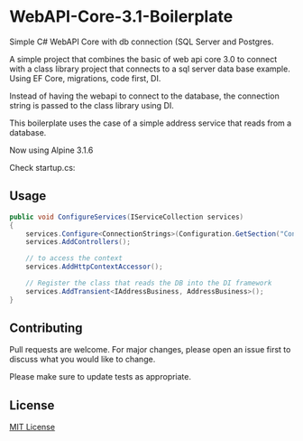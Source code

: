 # WebAPI-Core-3.1-Boilerplate

Simple C# WebAPI Core with db connection (SQL Server and Postgres.

A simple project that combines the basic of web api core 3.0 to connect with a class library project that connects to a sql server data base example. Using EF Core, migrations, code first, DI.

Instead of having the webapi to connect to the database, the connection string is passed to the class library using DI.

This boilerplate uses the case of a simple address service that reads from a database.

Now using Alpine 3.1.6

Check startup.cs:

## Usage

```c#
public void ConfigureServices(IServiceCollection services)
{
    services.Configure<ConnectionStrings>(Configuration.GetSection("ConnectionStrings"));
    services.AddControllers();

    // to access the context 
    services.AddHttpContextAccessor();

    // Register the class that reads the DB into the DI framework
    services.AddTransient<IAddressBusiness, AddressBusiness>();
}
```


## Contributing
Pull requests are welcome. For major changes, please open an issue first to discuss what you would like to change.

Please make sure to update tests as appropriate.

## License
[MIT License](https://choosealicense.com/licenses/mit/)

